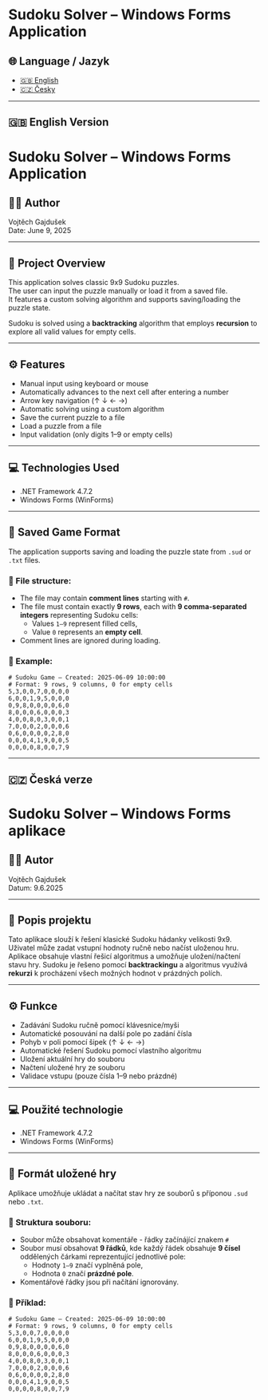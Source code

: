 # Sudoku Solver – Windows Forms Application

## 🌐 Language / Jazyk
- [🇬🇧 English](#english-version)
- [🇨🇿 Česky](#ceska-verze)

---

## 🇬🇧 English Version

# Sudoku Solver – Windows Forms Application

## 👨‍💻 Author
Vojtěch Gajdušek  
Date: June 9, 2025

---

## 🧩 Project Overview
This application solves classic 9x9 Sudoku puzzles.  
The user can input the puzzle manually or load it from a saved file.  
It features a custom solving algorithm and supports saving/loading the puzzle state.

Sudoku is solved using a **backtracking** algorithm that employs **recursion** to explore all valid values for empty cells.

---

## ⚙️ Features
- Manual input using keyboard or mouse
- Automatically advances to the next cell after entering a number
- Arrow key navigation (↑ ↓ ← →)
- Automatic solving using a custom algorithm
- Save the current puzzle to a file
- Load a puzzle from a file
- Input validation (only digits 1–9 or empty cells)

---

## 💻 Technologies Used
- .NET Framework 4.7.2
- Windows Forms (WinForms)

---

## 💾 Saved Game Format

The application supports saving and loading the puzzle state from `.sud` or `.txt` files.

### 📄 File structure:
- The file may contain **comment lines** starting with `#`.
- The file must contain exactly **9 rows**, each with **9 comma-separated integers** representing Sudoku cells:
  - Values `1–9` represent filled cells,
  - Value `0` represents an **empty cell**.
- Comment lines are ignored during loading.

### 🧪 Example:
```text
# Sudoku Game – Created: 2025-06-09 10:00:00
# Format: 9 rows, 9 columns, 0 for empty cells
5,3,0,0,7,0,0,0,0
6,0,0,1,9,5,0,0,0
0,9,8,0,0,0,0,6,0
8,0,0,0,6,0,0,0,3
4,0,0,8,0,3,0,0,1
7,0,0,0,2,0,0,0,6
0,6,0,0,0,0,2,8,0
0,0,0,4,1,9,0,0,5
0,0,0,0,8,0,0,7,9
```

---

## 🇨🇿 Česká verze

# Sudoku Solver – Windows Forms aplikace

## 👨‍💻 Autor
Vojtěch Gajdušek  
Datum: 9.6.2025 

---

## 🧩 Popis projektu
Tato aplikace slouží k řešení klasické Sudoku hádanky velikosti 9x9. 
Uživatel může zadat vstupní hodnoty ručně nebo načíst uloženou hru. 
Aplikace obsahuje vlastní řešicí algoritmus a umožňuje uložení/načtení stavu hry.
Sudoku je řešeno pomocí **backtrackingu** a algoritmus využívá **rekurzi** k procházení všech možných hodnot v prázdných polích.

---

## ⚙️ Funkce
- Zadávání Sudoku ručně pomocí klávesnice/myši
- Automatické posouvání na další pole po zadání čísla
- Pohyb v poli pomocí šipek (↑ ↓ ← →)
- Automatické řešení Sudoku pomocí vlastního algoritmu
- Uložení aktuální hry do souboru
- Načtení uložené hry ze souboru
- Validace vstupu (pouze čísla 1–9 nebo prázdné)

---

## 💻 Použité technologie
- .NET Framework 4.7.2
- Windows Forms (WinForms)

---

## 💾 Formát uložené hry

Aplikace umožňuje ukládat a načítat stav hry ze souborů s příponou `.sud` nebo `.txt`.

### 📄 Struktura souboru:
- Soubor může obsahovat komentáře - řádky začínájící znakem `#`
- Soubor musí obsahovat **9 řádků**, kde každý řádek obsahuje **9 čísel** oddělených čárkami reprezentující jednotlivé pole:
  - Hodnoty `1–9` značí vyplněná pole,
  - Hodnota `0` značí **prázdné pole**.
- Komentářové řádky jsou při načítání ignorovány.

### 🧪 Příklad:
```text
# Sudoku Game – Created: 2025-06-09 10:00:00
# Format: 9 rows, 9 columns, 0 for empty cells
5,3,0,0,7,0,0,0,0
6,0,0,1,9,5,0,0,0
0,9,8,0,0,0,0,6,0
8,0,0,0,6,0,0,0,3
4,0,0,8,0,3,0,0,1
7,0,0,0,2,0,0,0,6
0,6,0,0,0,0,2,8,0
0,0,0,4,1,9,0,0,5
0,0,0,0,8,0,0,7,9
